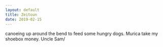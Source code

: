 ```yaml
---
layout: default
title: Zeitoun 
date: 2019-02-15
---
```


canoeing up around the bend to feed some hungry dogs. Murica take my shoebox money. Uncle Sam/

